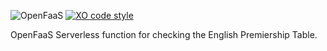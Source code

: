 ![OpenFaaS](https://img.shields.io/badge/openfaas-serverless-blue.svg) [![XO
code
style](https://img.shields.io/badge/code_style-XO-5ed9c7.svg)](https://github.com/sindresorhus/xo)

OpenFaaS Serverless function for checking the English Premiership
Table.
